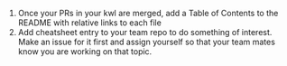 1. Once your PRs in your kwl are merged, add a Table of Contents to the README with relative links to each file
1. Add cheatsheet entry to your team repo to do something of interest. Make an issue for it first and assign yourself so that your team mates know you are working on that topic. 
